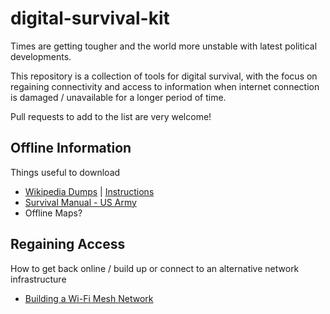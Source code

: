 # digital-survival-kit
Times are getting tougher and the world more unstable with latest political developments.

This repository is a collection of tools for digital survival, with the focus on regaining connectivity and access to information when internet connection is damaged / unavailable for a longer period of time.

Pull requests to add to the list are very welcome!

## Offline Information

Things useful to download

* [Wikipedia Dumps](https://dumps.wikimedia.org/) | [Instructions](https://en.wikipedia.org/wiki/Wikipedia:Database_download)
* [Survival Manual - US Army](https://archive.org/details/Fm21-76SurvivalManual)
* Offline Maps?

## Regaining Access

How to get back online / build up or connect to an alternative network infrastructure

* [Building a Wi-Fi Mesh Network](https://www.fastcompany.com/3020680/how-to-build-a-low-cost-wifi-mesh-network-for-emergency-communication)
